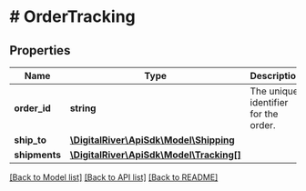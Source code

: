 # # OrderTracking

## Properties

Name | Type | Description | Notes
------------ | ------------- | ------------- | -------------
**order_id** | **string** | The unique identifier for the order. | [optional] [readonly]
**ship_to** | [**\DigitalRiver\ApiSdk\Model\Shipping**](Shipping.md) |  | [optional]
**shipments** | [**\DigitalRiver\ApiSdk\Model\Tracking[]**](Tracking.md) |  | [optional]

[[Back to Model list]](../../README.md#models) [[Back to API list]](../../README.md#endpoints) [[Back to README]](../../README.md)
